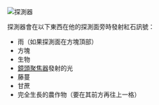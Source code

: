 ![探測器](block:betterwithmods:detector)

探測器會在以下東西在他的探測面旁時發射紅石訊號：
* 雨（如果探測面在方塊頂部）
* 方塊
* 生物
* [鏡頭聚焦器](lens.md)發射的光
* 藤蔓 
* 甘蔗 
* 完全生長的農作物（要在其前方再往上一格）
 